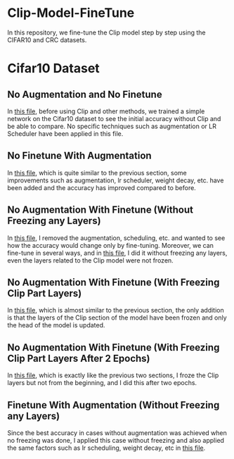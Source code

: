 # Clip-Model-FineTune
In this repository, we fine-tune the Clip model step by step using the CIFAR10 and CRC datasets.

# Cifar10 Dataset
## No Augmentation and No Finetune
In [this file](./Cifar10FineTune/1-NoFineTuneNoAugmentation.ipynb), before using Clip and other methods, we trained a simple network on the Cifar10 dataset to see the initial accuracy without Clip and be able to compare. No specific techniques such as augmentation or LR Scheduler have been applied in this file.
## No Finetune With Augmentation
In [this file](./Cifar10FineTune/2-NoFineTuneWIthAugmentation.ipynb), which is quite similar to the previous section, some improvements such as augmentation, lr scheduler, weight decay, etc. have been added and the accuracy has improved compared to before.
## No Augmentation With Finetune (Without Freezing any Layers)
In [this file](./Cifar10FineTune/3-NoAugmentationWithFineTune.ipynb), I removed the augmentation, scheduling, etc. and wanted to see how the accuracy would change only by fine-tuning. Moreover, we can fine-tune in several ways, and in [this file](./Cifar10FineTune/3-NoAugmentationWithFineTune.ipynb), I did it without freezing any layers, even the layers related to the Clip model were not frozen.
## No Augmentation With Finetune (With Freezing Clip Part Layers)
In [this file](./Cifar10FineTune/4-NoAugmentationWithFineTune.ipynb), which is almost similar to the previous section, the only addition is that the layers of the Clip section of the model have been frozen and only the head of the model is updated.
## No Augmentation With Finetune (With Freezing Clip Part Layers After 2 Epochs)
In [this file](./Cifar10FineTune/5-NoAugmentationWithFineTune.ipynb), which is exactly like the previous two sections, I froze the Clip layers but not from the beginning, and I did this after two epochs.
## Finetune With Augmentation (Without Freezing any Layers)
Since the best accuracy in cases without augmentation was achieved when no freezing was done, I applied this case without freezing and also applied the same factors such as lr scheduling, weight decay, etc in [this file](./Cifar10FineTune/6-FineTuneWithAugmentation.ipynb).
